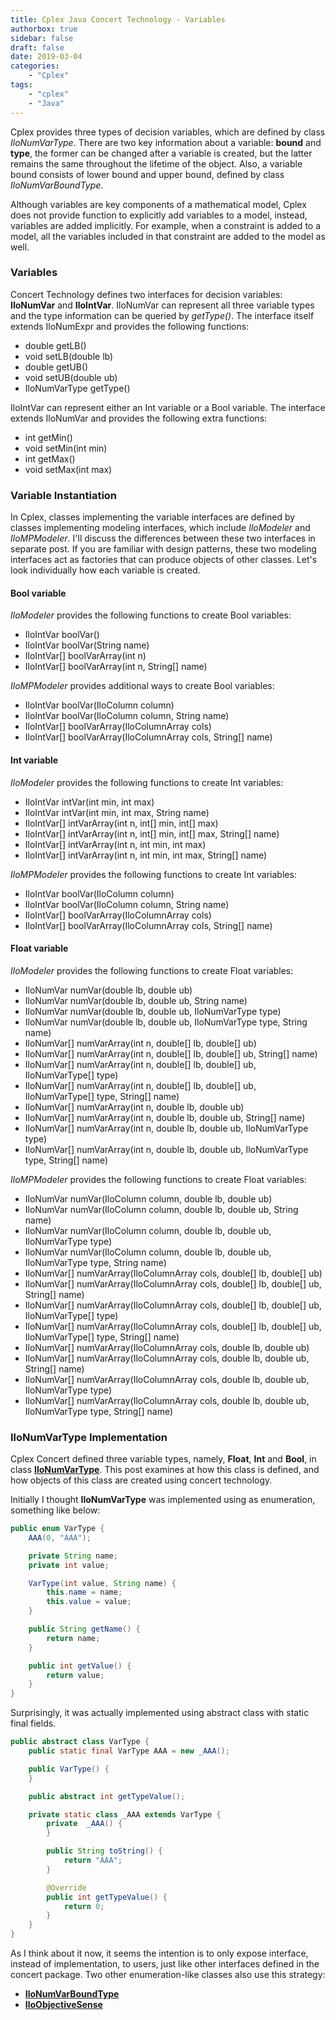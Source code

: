 ```yaml
---
title: Cplex Java Concert Technology - Variables
authorbox: true
sidebar: false
draft: false
date: 2019-03-04
categories:
    - "Cplex"
tags:
    - "cplex"
    - "Java"
---
```


Cplex provides three types of decision variables, which are defined by class *IloNumVarType*. 
There are two key information about a variable: **bound** and **type**, the former can be changed after a variable is created, but the latter remains the same throughout the lifetime of the object.
Also, a variable bound consists of lower bound and upper bound, defined by class *IloNumVarBoundType*.

Although variables are key components of a mathematical model, Cplex does not provide function to explicitly add variables to a model, instead, variables are added implicitly. 
For example, when a constraint is added to a model, all the variables included in that constraint are added to the model as well.


### Variables
Concert Technology defines two interfaces for decision variables: **IloNumVar** and **IloIntVar**.
IloNumVar can represent all three variable types and the type information can be queried by *getType()*.
The interface itself extends IloNumExpr and provides the following functions:

+ double getLB()
+ void setLB(double lb)
+ double getUB()
+ void setUB(double ub)
+ IloNumVarType getType()

IloIntVar can represent either an Int variable or a Bool variable. 
The interface extends IloNumVar and provides the following extra functions:

+ int getMin()
+ void setMin(int min)
+ int getMax()
+ void setMax(int max)

### Variable Instantiation
In Cplex, classes implementing the variable interfaces are defined by classes implementing modeling interfaces, which include *IloModeler* and *IloMPModeler*.
I'll discuss the differences between these two interfaces in separate post.
If you are familiar with design patterns, these two modeling interfaces act as factories that can produce objects of other classes.
Let's look individually how each variable is created.

#### Bool variable
*IloModeler* provides the following functions to create Bool variables:

+ IloIntVar boolVar()
+ IloIntVar boolVar(String name)
+ IloIntVar[] boolVarArray(int n)
+ IloIntVar[] boolVarArray(int n, String[] name)

*IloMPModeler* provides additional ways to create Bool variables:

+ IloIntVar boolVar(IloColumn column)
+ IloIntVar boolVar(IloColumn column, String name)
+ IloIntVar[] boolVarArray(IloColumnArray cols)
+ IloIntVar[] boolVarArray(IloColumnArray cols, String[] name)

#### Int variable
*IloModeler* provides the following functions to create Int variables:

+ IloIntVar intVar(int min, int max)
+ IloIntVar intVar(int min, int max, String name)
+ IloIntVar[] intVarArray(int n, int[] min, int[] max)
+ IloIntVar[] intVarArray(int n, int[] min, int[] max, String[] name)
+ IloIntVar[] intVarArray(int n, int min, int max)
+ IloIntVar[] intVarArray(int n, int min, int max, String[] name)


*IloMPModeler* provides the following functions to create Int variables:

+ IloIntVar boolVar(IloColumn column)
+ IloIntVar boolVar(IloColumn column, String name)
+ IloIntVar[] boolVarArray(IloColumnArray cols)
+ IloIntVar[] boolVarArray(IloColumnArray cols, String[] name)

#### Float variable
*IloModeler* provides the following functions to create Float variables:

+ IloNumVar numVar(double lb, double ub)
+ IloNumVar numVar(double lb, double ub, String name)
+ IloNumVar numVar(double lb, double ub, IloNumVarType type)
+ IloNumVar numVar(double lb, double ub, IloNumVarType type, String name)
+ IloNumVar[] numVarArray(int n, double[] lb, double[] ub)
+ IloNumVar[] numVarArray(int n, double[] lb, double[] ub, String[] name)
+ IloNumVar[] numVarArray(int n, double[] lb, double[] ub, IloNumVarType[] type)
+ IloNumVar[] numVarArray(int n, double[] lb, double[] ub, IloNumVarType[] type, String[] name)
+ IloNumVar[] numVarArray(int n, double lb, double ub)
+ IloNumVar[] numVarArray(int n, double lb, double ub, String[] name)
+ IloNumVar[] numVarArray(int n, double lb, double ub, IloNumVarType type)
+ IloNumVar[] numVarArray(int n, double lb, double ub, IloNumVarType type, String[] name)

*IloMPModeler* provides the following functions to create Float variables:

+ IloNumVar numVar(IloColumn column, double lb, double ub)
+ IloNumVar numVar(IloColumn column, double lb, double ub, String name)
+ IloNumVar numVar(IloColumn column, double lb, double ub, IloNumVarType type)
+ IloNumVar numVar(IloColumn column, double lb, double ub, IloNumVarType type, String name)
+ IloNumVar[] numVarArray(IloColumnArray cols, double[] lb, double[] ub)
+ IloNumVar[] numVarArray(IloColumnArray cols, double[] lb, double[] ub, String[] name)
+ IloNumVar[] numVarArray(IloColumnArray cols, double[] lb, double[] ub, IloNumVarType[] type)
+ IloNumVar[] numVarArray(IloColumnArray cols, double[] lb, double[] ub, IloNumVarType[] type, String[] name)
+ IloNumVar[] numVarArray(IloColumnArray cols, double lb, double ub)
+ IloNumVar[] numVarArray(IloColumnArray cols, double lb, double ub, String[] name)
+ IloNumVar[] numVarArray(IloColumnArray cols, double lb, double ub, IloNumVarType type)
+ IloNumVar[] numVarArray(IloColumnArray cols, double lb, double ub, IloNumVarType type, String[] name)


### IloNumVarType Implementation

Cplex Concert defined three variable types, namely, **Float**, **Int** and **Bool**, in class [**IloNumVarType**](https://www.ibm.com/support/knowledgecenter/SSSA5P_12.8.0/ilog.odms.cplex.help/refjavacplex/html/ilog/concert/IloNumVarType.html).
This post examines at how this class is defined, and how objects of this class are created using concert technology.



Initially I thought **IloNumVarType** was implemented using as enumeration, something like below:

```java
public enum VarType {
    AAA(0, "AAA");

    private String name;
    private int value;

    VarType(int value, String name) {
        this.name = name;
        this.value = value;
    }

    public String getName() {
        return name;
    }

    public int getValue() {
        return value;
    }
}
```

Surprisingly, it was actually implemented using abstract class with static final fields.
```java
public abstract class VarType {
    public static final VarType AAA = new _AAA();

    public VarType() {
    }

    public abstract int getTypeValue();

    private static class _AAA extends VarType {
        private  _AAA() {
        }

        public String toString() {
            return "AAA";
        }

        @Override
        public int getTypeValue() {
            return 0;
        }
    }
}
```

As I think about it now, it seems the intention is to only expose interface, instead of implementation, to users, just like other interfaces defined in the concert package.
Two other enumeration-like classes also use this strategy:

+ [**IloNumVarBoundType**](https://www.ibm.com/support/knowledgecenter/SSSA5P_12.8.0/ilog.odms.cplex.help/refjavacplex/html/ilog/concert/IloNumVarBoundType.html)
+ [**IloObjectiveSense**](https://www.ibm.com/support/knowledgecenter/SSSA5P_12.8.0/ilog.odms.cplex.help/refjavacplex/html/ilog/concert/IloObjectiveSense.html)


